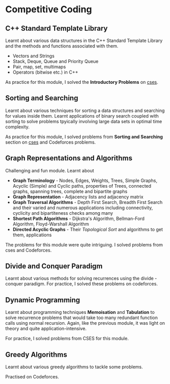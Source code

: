 # Competitive Coding

## C++ Standard Template Library

Learnt about various data structures in the C++ Standard Template Library and the methods and functions associated with them.  

- Vectors and Strings
- Stack, Deque, Queue and Priority Queue
- Pair, map, set, multimaps
- Operators (bitwise etc.) in C++

As practice for this module, I solved the **Introductory Problems** on [cses](https://cses.fi/problemset/).

## Sorting and Searching

Learnt about various techniques for sorting a data structures and searching for values inside them. Learnt applications of binary search coupled with sorting to solve problems tpyically involving large data sets in optimal time complexity.

As practice for this module, I solved problems from **Sorting and Searching** section on [cses](https://cses.fi/problemset/) and Codeforces problems.

## Graph Representations and Algorithms

Challenging and fun module. Learnt about  

- **Graph Terminology** - Nodes, Edges, Weights, Trees, Simple Graphs, Acyclic (Simple) and Cyclic paths, properties of Trees, connected graphs, spanning trees, complete and bipartite graphs
- **Graph Representation** - Adjacency lists and adjacency matrix
- **Graph Traversal Algorithms** - Depth First Search, Breadth First Search and their varied and numerous applications including connectivity, cyclicity and bipartiteness checks among many
- **Shortest Path Algorithms** - Dijkstra's Algorithm, Bellman-Ford Algorithm, Floyd-Warshall Algorithm
- **Directed Acyclic Graphs** - Their _Topological Sort_ and algorithms to get them, applications

The problems for this module were quite intriguing. I solved problems from cses and Codeforces.

## Divide and Conquer Paradigm

Learnt about various methods for solving recurrences using the divide - conquer paradigm. For practice, I solved these problems on codeforces.

## Dynamic Programming

Learnt about programming techniques **Memoisation** and **Tabulation** to solve recurrence problems that would take too many redundant function calls using normal recursion. Again, like the previous module, it was light on theory and quite application-intensive.  

For practice, I solved problems from CSES for this module.

## Greedy Algorithms

Learnt about various greedy algorithms to tackle some problems.  

Practised on Codeforces.
